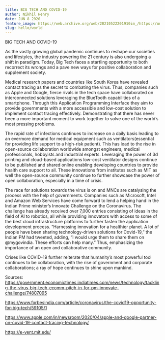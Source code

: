 ```yaml
---
title: BIG TECH AND COVID-19
author: Nikhil Henry
date: JUN 8 2020
feature_image: https://web.archive.org/web/20210522201910im_/https://unavocaghost.lsb.edu.in/content/images/2020/06/fabio-oyXis2kALVg-unsplash.jpg
slug: hello/world
---
```

BIG TECH AND COVID-19	

As the vastly growing global pandemic continues to reshape our societies and lifestyles, the industry powering the 21 century is also undergoing a shift in paradigm. Today, Big Tech faces a startling opportunity to both recorrect its wrongs and a pave new ways for positive collaboration and supplement society.

Medical research papers and countries like South Korea have revealed contact tracing as the secret to combating the virus. Thus, companies such as Apple and Google, fierce rivals in the tech space have collaborated on interconnected solutions leveraging the BlueTooth capabilities of a smartphone. Through this Application Programming Interface they aim to provide governments with a more accessible and low-cost solution to implement contact tracing effectively. Demonstrating that there has never been a more important moment to work together to solve one of the world’s most pressing problems.

The rapid rate of infections continues to increase on a daily basis leading to an evermore demand for medical equipment such as ventilators(essential for providing life support to a high-risk patient). This has lead to the rise in open-source collaboration worldwide amongst engineers, medical professionals, hobbyists and industrial experts. Leveraging the power of 3d printing and cloud-based applications low-cost ventilator designs continue to be published and shared online enabling developing countries to provide health care support to all. These innovations from institutes such as MIT as well the open-source community continue to further showcase the power of open collaboration, especially in a time of crisis. 

The race for solutions towards the virus is on and MNCs are catalysing the process with the help of governments. Companies such as Microsoft, Intel and Amazon Web Services have come forward to lend a helping hand in the Indian Prime minister’s Innovate Challenge on the Coronavirus. The challenge has already received over 7,000 entries consisting of ideas in the field of AI to robotics, all while providing innovators with access to some of the best cloud infrastructure platforms to further fasten the application development process.  “Harnessing innovation for a healthier planet. A lot of people have been sharing technology-driven solutions for Covid-19,” the Indian PM had tweeted, adding, “I would urge them to share them on @mygovindia. These efforts can help many.” Thus, emphasizing the importance of an open and collaborative community.

Crises like COVID-19 further reiterate that humanity’s most powerful tool continues to be collaboration, with the rise of government and corporate collaborations; a ray of hope continues to shine upon mankind.

Sources:
https://government.economictimes.indiatimes.com/news/technology/tackling-the-virus-big-tech-ecomm-pitch-in-for-pm-innovate-challenge/74807095

https://www.forbesindia.com/article/coronavirus/the-covid19-opportunity-for-big-tech/59105/1

https://www.apple.com/in/newsroom/2020/04/apple-and-google-partner-on-covid-19-contact-tracing-technology/

https://e-vent.mit.edu/
